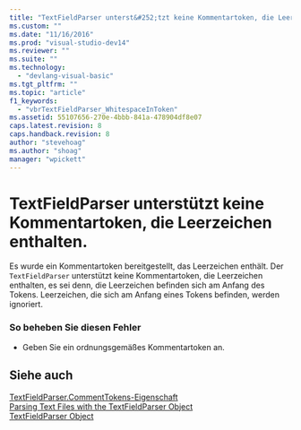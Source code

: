 ```yaml
---
title: "TextFieldParser unterst&#252;tzt keine Kommentartoken, die Leerzeichen enthalten. | Microsoft Docs"
ms.custom: ""
ms.date: "11/16/2016"
ms.prod: "visual-studio-dev14"
ms.reviewer: ""
ms.suite: ""
ms.technology: 
  - "devlang-visual-basic"
ms.tgt_pltfrm: ""
ms.topic: "article"
f1_keywords: 
  - "vbrTextFieldParser_WhitespaceInToken"
ms.assetid: 55107656-270e-4bbb-841a-478904df8e07
caps.latest.revision: 8
caps.handback.revision: 8
author: "stevehoag"
ms.author: "shoag"
manager: "wpickett"
---
```

# TextFieldParser unterst&#252;tzt keine Kommentartoken, die Leerzeichen enthalten.
Es wurde ein Kommentartoken bereitgestellt, das Leerzeichen enthält. Der `TextFieldParser` unterstützt keine Kommentartoken, die Leerzeichen enthalten, es sei denn, die Leerzeichen befinden sich am Anfang des Tokens. Leerzeichen, die sich am Anfang eines Tokens befinden, werden ignoriert.  
  
### So beheben Sie diesen Fehler  
  
-   Geben Sie ein ordnungsgemäßes Kommentartoken an.  
  
## Siehe auch  
 [TextFieldParser.CommentTokens\-Eigenschaft](http://msdn.microsoft.com/de-de/2e6b6435-4bee-4c14-a353-e8f2c82e2d61)   
 [Parsing Text Files with the TextFieldParser Object](/dotnet/visual-basic/developing-apps/programming/drives-directories-files/parsing-text-files-with-the-textfieldparser-object)   
 [TextFieldParser Object](/dotnet/visual-basic/language-reference/objects/textfieldparser-object)